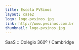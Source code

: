 ```yaml
---
title: Escola PVSinos
layout: case2
logo: logo-pvsinos.jpg
link: http://www.pvsinos.com.br
thumbnail: logo-pvsinos.jpg
---
```


SaaS :: Colégio 360º / Cambridge
